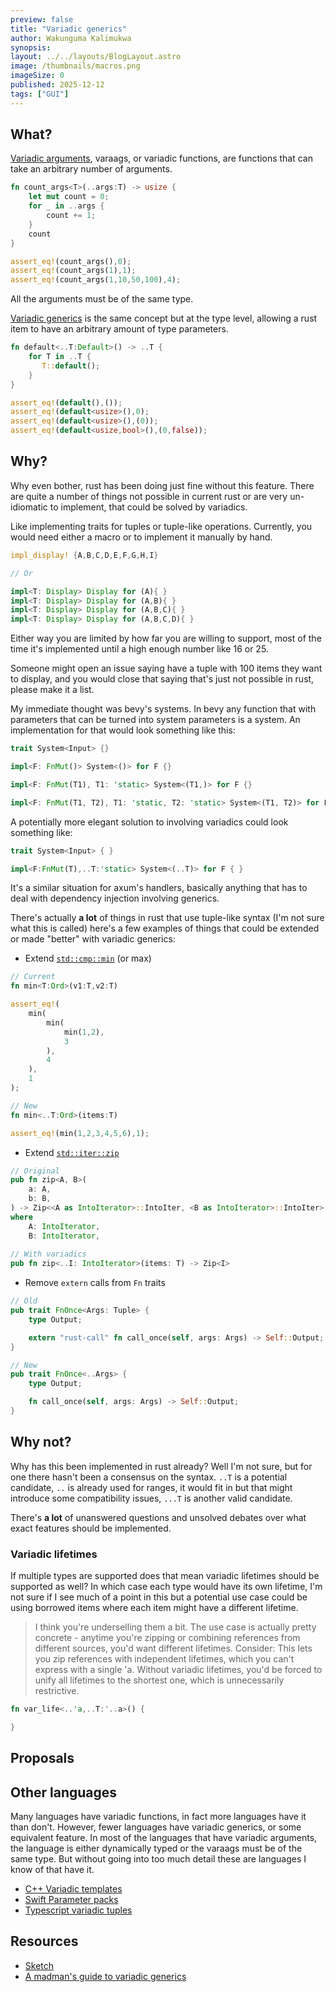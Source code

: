 ```yaml
---
preview: false
title: "Variadic generics"
author: Wakunguma Kalimukwa
synopsis: 
layout: ../../layouts/BlogLayout.astro
image: /thumbnails/macros.png
imageSize: 0
published: 2025-12-12
tags: ["GUI"]
---
```


## What?

[Variadic arguments](https://en.wikipedia.org/wiki/Variadic_function), varaags, or variadic functions,
are functions that can take an arbitrary number of arguments.

```rust
fn count_args<T>(..args:T) -> usize {
    let mut count = 0;
    for _ in ..args {
        count += 1;
    }
    count
}

assert_eq!(count_args(),0);
assert_eq!(count_args(1),1);
assert_eq!(count_args(1,10,50,100),4);
```

All the arguments must be of the same type.

[Variadic generics](https://en.wikipedia.org/wiki/Variadic_template) is the same concept but at the type
level, allowing a rust item to have an arbitrary amount of type parameters.

```rust
fn default<..T:Default>() -> ..T {
    for T in ..T {
       T::default();
    }
}

assert_eq!(default(),());
assert_eq!(default<usize>(),0);
assert_eq!(default<usize>(),(0));
assert_eq!(default<usize,bool>(),(0,false));
```

## Why?
Why even bother, rust has been doing just fine without this feature.
There are quite a number of things not possible in current rust or are very un-idiomatic to implement, 
that could be solved by variadics.

Like implementing traits for tuples or tuple-like operations. Currently, you would need either a macro
or to implement it manually by hand.

```rust
impl_display! {A,B,C,D,E,F,G,H,I}

// Or

impl<T: Display> Display for (A){ }
impl<T: Display> Display for (A,B){ }
impl<T: Display> Display for (A,B,C){ }
impl<T: Display> Display for (A,B,C,D){ }
```

Either way you are limited by how far you are willing to support, most of the time it's implemented
until a high enough number like 16 or 25.

Someone might open an issue saying have a tuple with 100 items they want to display, and you 
would close that saying that's just not possible in rust, please make it a list.

My immediate thought was bevy's systems. In bevy any function that with parameters that can be 
turned into system parameters is a system. 
An implementation for that would look something like this:

```rust
trait System<Input> {}

impl<F: FnMut()> System<()> for F {}

impl<F: FnMut(T1), T1: 'static> System<(T1,)> for F {}

impl<F: FnMut(T1, T2), T1: 'static, T2: 'static> System<(T1, T2)> for F {}
```

A potentially more elegant solution to involving variadics could look something like:

```rust
trait System<Input> { }

impl<F:FnMut(T),..T:'static> System<(..T)> for F { }
```

It's a similar situation for axum's handlers, basically anything that has to 
deal with dependency injection involving generics. 

There's actually **a lot** of things in rust that use tuple-like syntax (I'm not sure what this is called)
here's a few examples of things that could be extended or made "better" with variadic generics:

- Extend [`std::cmp::min`](https://doc.rust-lang.org/std/cmp/fn.min.html) (or max)

```rust
// Current
fn min<T:Ord>(v1:T,v2:T)

assert_eq!(
    min(
        min(
            min(1,2),
            3
        ),
        4
    ),
    1
);

// New
fn min<..T:Ord>(items:T)

assert_eq!(min(1,2,3,4,5,6),1);
```

- Extend [`std::iter::zip`](https://doc.rust-lang.org/std/iter/fn.zip.html)

```rust
// Original
pub fn zip<A, B>(
    a: A,
    b: B,
) -> Zip<<A as IntoIterator>::IntoIter, <B as IntoIterator>::IntoIter>
where
    A: IntoIterator,
    B: IntoIterator,
    
// With variadics
pub fn zip<..I: IntoIterator>(items: T) -> Zip<I> 
```

- Remove `extern` calls from `Fn` traits

```rust
// Old
pub trait FnOnce<Args: Tuple> {
    type Output;

    extern "rust-call" fn call_once(self, args: Args) -> Self::Output;
}

// New
pub trait FnOnce<..Args> {
    type Output;

    fn call_once(self, args: Args) -> Self::Output;
}
```


## Why not?
Why has this been implemented in rust already? Well I'm not sure, but for one there hasn't been a 
consensus on the syntax. `..T` is a potential candidate, `..` is already used for ranges, 
it would fit in but that might introduce some compatibility issues, `...T` is another valid 
candidate.

There's **a lot** of unanswered questions and unsolved debates over
what exact features should be implemented.

### Variadic lifetimes
If multiple types are supported does that mean variadic lifetimes should be supported as well?
In which case each type would have its own lifetime, I'm not sure if I see much of a point in this
but a potential use case could be using borrowed items where each item might have a different lifetime.

>I think you're underselling them a bit. The use case is actually pretty concrete - 
> anytime you're zipping or combining references from different sources, you'd want different 
> lifetimes. Consider:
> This lets you zip references with independent lifetimes, which you can't express with a single 'a. 
> Without variadic lifetimes, you'd be forced to unify all lifetimes to the shortest one, which is 
> unnecessarily restrictive.

```rust
fn var_life<..'a,..T:'..a>() {

}
```


## Proposals


## Other languages
Many languages have variadic functions, in fact more languages have it than don't. However, fewer 
languages have variadic generics, or some equivalent feature. In most of the languages that 
have variadic arguments, the language is either dynamically typed or the varaags must be of the same type.
But without going into too much detail these are languages I know of that have it.

- [C++ Variadic templates](https://gcc.gnu.org/wiki/variadic-templates)
- [Swift Parameter packs](https://www.swift.org/blog/pack-iteration/)
- [Typescript variadic tuples](https://www.typescriptlang.org/docs/handbook/release-notes/typescript-4-0.html#variadic-tuple-types)

## Resources
- [Sketch](https://hackmd.io/@Jules-Bertholet/HJFy6uzDh)
- [A madman's guide to variadic generics](https://gist.github.com/soqb/9ce3d4502cc16957b80c388c390baafc)


